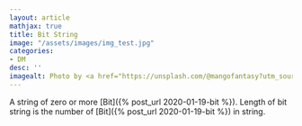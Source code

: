 ```yaml
---
layout: article
mathjax: true
title: Bit String
image: "/assets/images/img_test.jpg"
categories:
- DM
desc: '' 
imagealt: Photo by <a href="https://unsplash.com/@mangofantasy?utm_source=unsplash&utm_medium=referral&utm_content=creditCopyText">Tim Johnson</a> on <a href="https://unsplash.com/s/photos/logic?utm_source=unsplash&utm_medium=referral&utm_content=creditCopyText">Unsplash</a>
---
```


A string of zero or more [Bit]({% post_url 2020-01-19-bit %}).
Length of bit string is the number of [Bit]({% post_url 2020-01-19-bit %}) in string.